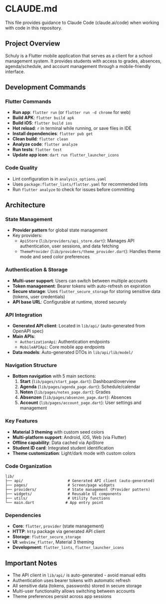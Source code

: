 # CLAUDE.md

This file provides guidance to Claude Code (claude.ai/code) when working with code in this repository.

## Project Overview

Schuly is a Flutter mobile application that serves as a client for a school management system. It provides students with access to grades, absences, agenda/schedule, and account management through a mobile-friendly interface.

## Development Commands

### Flutter Commands
- **Run app**: `flutter run` (or `flutter run -d chrome` for web)
- **Build APK**: `flutter build apk`
- **Build iOS**: `flutter build ios`
- **Hot reload**: `r` in terminal while running, or save files in IDE
- **Install dependencies**: `flutter pub get`
- **Clean build**: `flutter clean`
- **Analyze code**: `flutter analyze` 
- **Run tests**: `flutter test`
- **Update app icon**: `dart run flutter_launcher_icons`

### Code Quality
- Lint configuration is in `analysis_options.yaml`
- Uses `package:flutter_lints/flutter.yaml` for recommended lints
- Run `flutter analyze` to check for issues before committing

## Architecture

### State Management
- **Provider pattern** for global state management
- Key providers:
  - `ApiStore` (`lib/providers/api_store.dart`): Manages API authentication, user sessions, and data fetching
  - `ThemeProvider` (`lib/providers/theme_provider.dart`): Handles theme mode and seed color preferences

### Authentication & Storage
- **Multi-user support**: Users can switch between multiple accounts
- **Token management**: Bearer tokens with auto-refresh on expiration
- **Secure storage**: Uses `flutter_secure_storage` for storing sensitive data (tokens, user credentials)
- **API base URL**: Configurable at runtime, stored securely

### API Integration
- **Generated API client**: Located in `lib/api/` (auto-generated from OpenAPI spec)
- **Main APIs**: 
  - `AuthorizationApi`: Authentication endpoints
  - `MobileAPIApi`: Core mobile app endpoints
- **Data models**: Auto-generated DTOs in `lib/api/lib/model/`

### Navigation Structure
- **Bottom navigation** with 5 main sections:
  1. **Start** (`lib/pages/start_page.dart`): Dashboard/overview
  2. **Agenda** (`lib/pages/agenda_page.dart`): Schedule/calendar
  3. **Noten** (`lib/pages/notes_page.dart`): Grades
  4. **Absenzen** (`lib/pages/absenzen_page.dart`): Absences
  5. **Account** (`lib/pages/account_page.dart`): User settings and management

### Key Features
- **Material 3 theming** with custom seed colors
- **Multi-platform support**: Android, iOS, Web (via Flutter)
- **Offline capability**: Data cached via ApiStore
- **Student ID card**: Integrated student identification
- **Theme customization**: Light/dark mode with custom colors

### Code Organization
```
lib/
├── api/                    # Generated API client (auto-generated)
├── pages/                  # Screen/page widgets
├── providers/              # State management (Provider pattern)
├── widgets/                # Reusable UI components
├── utils/                  # Utility functions
└── main.dart              # App entry point
```

### Dependencies
- **Core**: `flutter`, `provider` (state management)
- **HTTP**: `http` package via generated API client
- **Storage**: `flutter_secure_storage`
- **UI**: `webview_flutter`, Material 3 theming
- **Development**: `flutter_lints`, `flutter_launcher_icons`

## Important Notes
- The API client in `lib/api/` is auto-generated - avoid manual edits
- Authentication uses bearer tokens with automatic refresh
- All sensitive data (tokens, passwords) stored in secure storage
- Multi-user functionality allows switching between accounts
- Theme preferences persist across app sessions